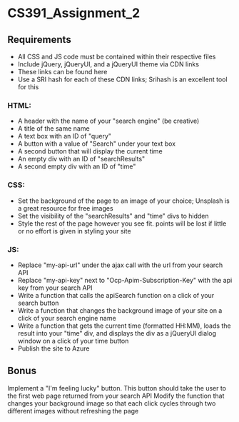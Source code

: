 # CS391_Assignment_2

## Requirements

- All CSS and JS code must be contained within their respective files
- Include jQuery, jQueryUI, and a jQueryUI theme via CDN links
- These links can be found here
- Use a SRI hash for each of these CDN links; Srihash is an excellent tool for this

### HTML:
- A header with the name of your "search engine" (be creative)
- A title of the same name
- A text box with an ID of "query"
- A button with a value of "Search" under your text box
- A second button that will display the current time
- An empty div with an ID of "searchResults"
- A second empty div with an ID of "time"
  
### CSS:
- Set the background of the page to an image of your choice; Unsplash is a great resource for free images
- Set the visibility of the "searchResults" and "time" divs to hidden
- Style the rest of the page however you see fit. points will be lost if little or no effort is given in styling your site

### JS:
- Replace "my-api-url" under the ajax call with the url from your search API
- Replace "my-api-key" next to "Ocp-Apim-Subscription-Key" with the api key from your search API
- Write a function that calls the apiSearch function on a click of your search button
- Write a function that changes the background image of your site on a click of your search engine name
- Write a function that gets the current time (formatted HH:MM), loads the result into your "time" div, and displays the div as a jQueryUI dialog window on a click of your time button
- Publish the site to Azure

## Bonus
Implement a "I'm feeling lucky" button. This button should take the user to the first web page returned from your search API
Modify the function that changes your background image so that each click cycles through two different images without refreshing the page
